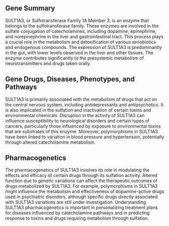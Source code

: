 ## Gene Summary
SULT1A3, or Sulfotransferase Family 1A Member 3, is an enzyme that belongs to the sulfotransferase family. These enzymes are involved in the sulfate conjugation of catecholamines, including dopamine, epinephrine, and norepinephrine in the liver and gastrointestinal tract. This process plays a crucial role in the metabolism and detoxification of various xenobiotics and endogenous compounds. The expression of SULT1A3 is predominantly in the gut, with lower levels observed in the liver and other tissues. The enzyme contributes significantly to the presystemic metabolism of neurotransmitters and drugs taken orally.

## Gene Drugs, Diseases, Phenotypes, and Pathways
SULT1A3 is primarily associated with the metabolism of drugs that act on the central nervous system, including antidepressants and antipsychotics. It is also implicated in the sulfation and inactivation of certain toxins and environmental chemicals. Disruption in the activity of SULT1A3 can influence susceptibility to neurological disorders and certain types of cancers, particularly those influenced by exposure to environmental toxins that are substrates of this enzyme. Moreover, polymorphisms in SULT1A3 have been linked to variation in blood pressure and hypertension, potentially through altered catecholamine metabolism.

## Pharmacogenetics
The pharmacogenetics of SULT1A3 involves its role in modulating the effects and efficacy of certain drugs through its sulfation activity. Altered function due to genetic variations can affect the therapeutic outcomes of drugs metabolized by SULT1A3. For example, polymorphisms in SULT1A3 might influence the metabolism and effectiveness of dopamine-active drugs used in psychiatric disorders, although specific drugs directly associated with SULT1A3 variations are still under investigation. Understanding SULT1A3 pharmacogenetics is important in personalizing treatment plans for diseases influenced by catecholamine pathways and in predicting response to toxins and drugs requiring metabolism through sulfation.